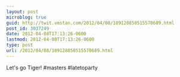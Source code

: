 ```yaml
---
layout: post
microblog: true
guid: http://twit.vmstan.com/2012/04/08/189128850515570689.html
post_id: 3037249
date: 2012-04-08T17:13:26-0600
lastmod: 2012-04-08T17:13:26-0600
type: post
url: /2012/04/08/189128850515570689.html
---
```

Let's go Tiger! #masters #latetoparty
